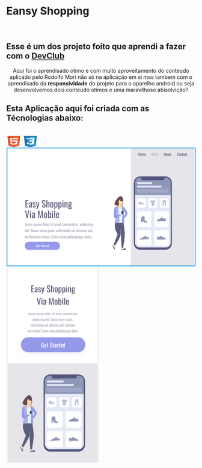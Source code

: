 <h1>Eansy Shopping</h1>
<br>
<h2>Esse é um dos projeto foito que aprendi a fazer com o <a href="https://rodolfomori.com.br/devclub">DevClub</a></h2>
<p align="center">Aqui foi o aprendisado otimo e com muito aproveitamento do conteudo aplicado pelo Rodolfo Mori não só na aplicação em si mas tambem com o aprendisado da <b>responsividade</b> do projeto para o aparelho android ou seja desenvolvemos dois conteudo otimos e uma maravilhoso abisolvição? </p>

<h2>Esta Aplicação aqui foi criada com as Técnologias abaixo:</h2>
 <br>    
  <img align="center" alt="Rafa-HTML" height="30" width="40" src="https://raw.githubusercontent.com/devicons/devicon/master/icons/html5/html5-original.svg">
  <img align="center" alt="Rafa-CSS" height="30" width="40" src="https://raw.githubusercontent.com/devicons/devicon/master/icons/css3/css3-original.svg">

<img src="https://github.com/welinsonAG/easy-shopping/blob/master/eisy.png?raw=true" /> 
<img align="lefit" src="https://github.com/welinsonAG/easy-shopping/blob/master/EISYA.png?raw=true"/>
